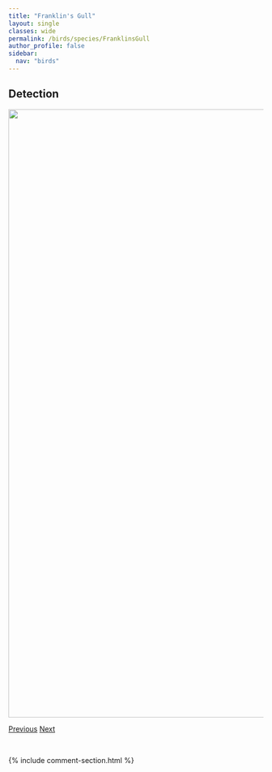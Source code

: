 ```yaml
---
title: "Franklin's Gull"
layout: single
classes: wide
permalink: /birds/species/FranklinsGull
author_profile: false
sidebar:
  nav: "birds"
---
```


<h2>Detection</h2>

<a href="https://drive.google.com/uc?export=view&id=1B6HpidxZucMg0lFpOQ8XLXwk3mjemXaB">
<img src="https://drive.google.com/uc?export=view&id=1B6HpidxZucMg0lFpOQ8XLXwk3mjemXaB" height = "1200" width = "800">
</a>

<a href="/DevelopmentWebsite/birds/species/ForstersTern" class="pagination--pager" title="Forster's Tern">Previous</a> <a href="/DevelopmentWebsite/birds/species/Gadwall" class="pagination--pager" title="Gadwall">Next</a>

<p>&nbsp;</p>

{% include comment-section.html %}
